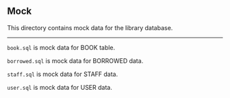 ## Mock

This directory contains mock data for the library database.

---

`book.sql` is mock data for BOOK table.

`borrowed.sql` is mock data for BORROWED data.

`staff.sql` is mock data for STAFF data.

`user.sql` is mock data for USER data.


